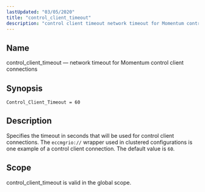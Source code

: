 ```yaml
---
lastUpdated: "03/05/2020"
title: "control_client_timeout"
description: "control client timeout network timeout for Momentum control client connections Control Client Timeout 60 Specifies the timeout in seconds that will be used for control client connections The eccmgrio wrapper used in clustered configurations is one example of a control client connection The default value is 60 control client timeout..."
---
```


<a name="conf.ref.control_client_timeout"></a> 
## Name

control_client_timeout — network timeout for Momentum control client connections

## Synopsis

`Control_Client_Timeout = 60`

<a name="idp23981248"></a> 
## Description

Specifies the timeout in seconds that will be used for control client connections. The `eccmgrio://` wrapper used in clustered configurations is one example of a control client connection. The default value is `60`.

<a name="idp23984128"></a> 
## Scope

control_client_timeout is valid in the global scope.